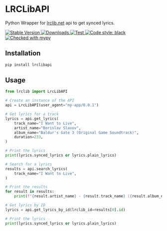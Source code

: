 # LRCLibAPI

Python Wrapper for [lrclib.net](https://lrclib.net/) api to get synced lyrics.

<p>
  <a href="https://pypi.org/project/lrclibapi/">
    <img src="https://img.shields.io/pypi/v/lrclibapi?color=darkblue" alt="Stable Version">
  </a>
  <a href="https://pypistats.org/packages/lrclibapi">
    <img src="https://img.shields.io/pypi/dm/lrclibapi?color=teal" alt="Downloads">
  </a>
  <a href="https://github.com/Dr-Blank/lrclibapi/actions">
    <img src="https://github.com/Dr-Blank/lrclibapi/actions/workflows/tests.yaml/badge.svg" alt="Test">
  </a>
  <a href="https://github.com/psf/black">
    <img src="https://img.shields.io/badge/code%20style-black-000000.svg" alt="Code style: black">
  </a>
  <a href="https://mypy-lang.org/">
    <img src="https://www.mypy-lang.org/static/mypy_badge.svg" alt="Checked with mypy">
  </a>
</p>

## Installation

```bash
pip install lrclibapi
```

## Usage

```python
from lrclib import LrcLibAPI

# Create an instance of the API
api = LrcLibAPI(user_agent="my-app/0.0.1")

# Get lyrics for a track
lyrics = api.get_lyrics(
    track_name="I Want to Live",
    artist_name="Borislav Slavov",
    album_name="Baldur's Gate 3 (Original Game Soundtrack)",
    duration=233,
)

# Print the lyrics
print(lyrics.synced_lyrics or lyrics.plain_lyrics)

# Search for a lyrics
results = api.search_lyrics(
    track_name="I Want to Live",
)

# Print the results
for result in results:
    print(f"{result.artist_name} - {result.track_name} ({result.album_name})")

# Get lyrics by ID
lyrics = api.get_lyrics_by_id(lrclib_id=results[0].id)

# Print the lyrics
print(lyrics.synced_lyrics or lyrics.plain_lyrics)
```
